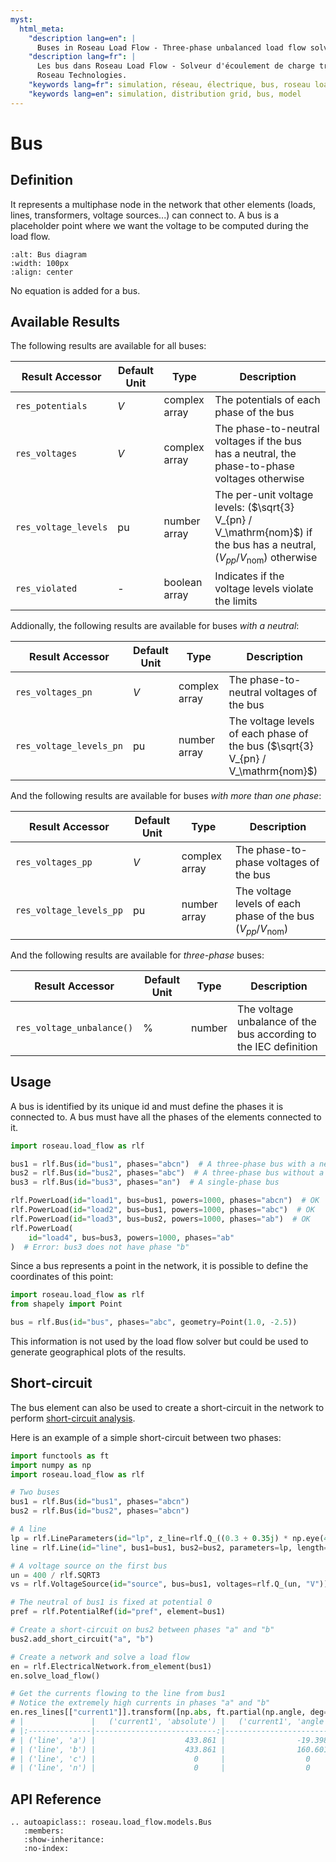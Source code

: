 ```yaml
---
myst:
  html_meta:
    "description lang=en": |
      Buses in Roseau Load Flow - Three-phase unbalanced load flow solver in a Python API by Roseau Technologies.
    "description lang=fr": |
      Les bus dans Roseau Load Flow - Solveur d'écoulement de charge triphasé et déséquilibré dans une API Python par
      Roseau Technologies.
    "keywords lang=fr": simulation, réseau, électrique, bus, roseau load flow, modèle
    "keywords lang=en": simulation, distribution grid, bus, model
---
```


# Bus

## Definition

It represents a multiphase node in the network that other elements (loads, lines, transformers,
voltage sources...) can connect to. A bus is a placeholder point where we want the voltage to be
computed during the load flow.

```{image} /_static/Bus.svg
:alt: Bus diagram
:width: 100px
:align: center
```

No equation is added for a bus.

## Available Results

The following results are available for all buses:

| Result Accessor      | Default Unit  | Type          | Description                                                                                                                       |
| -------------------- | ------------- | ------------- | --------------------------------------------------------------------------------------------------------------------------------- |
| `res_potentials`     | $V$           | complex array | The potentials of each phase of the bus                                                                                           |
| `res_voltages`       | $V$           | complex array | The phase-to-neutral voltages if the bus has a neutral, the phase-to-phase voltages otherwise                                     |
| `res_voltage_levels` | $\mathrm{pu}$ | number array  | The per-unit voltage levels: ($\sqrt{3} V_{pn} / V_\mathrm{nom}$) if the bus has a neutral, ($V_{pp} / V_\mathrm{nom}$) otherwise |
| `res_violated`       | -             | boolean array | Indicates if the voltage levels violate the limits                                                                                |

Addionally, the following results are available for buses _with a neutral_:

| Result Accessor         | Default Unit  | Type          | Description                                                                      |
| ----------------------- | ------------- | ------------- | -------------------------------------------------------------------------------- |
| `res_voltages_pn`       | $V$           | complex array | The phase-to-neutral voltages of the bus                                         |
| `res_voltage_levels_pn` | $\mathrm{pu}$ | number array  | The voltage levels of each phase of the bus ($\sqrt{3} V_{pn} / V_\mathrm{nom}$) |

And the following results are available for buses _with more than one phase_:

| Result Accessor         | Default Unit  | Type          | Description                                                             |
| ----------------------- | ------------- | ------------- | ----------------------------------------------------------------------- |
| `res_voltages_pp`       | $V$           | complex array | The phase-to-phase voltages of the bus                                  |
| `res_voltage_levels_pp` | $\mathrm{pu}$ | number array  | The voltage levels of each phase of the bus ($V_{pp} / V_\mathrm{nom}$) |

And the following results are available for _three-phase_ buses:

| Result Accessor           | Default Unit | Type   | Description                                                      |
| ------------------------- | ------------ | ------ | ---------------------------------------------------------------- |
| `res_voltage_unbalance()` | $\%$         | number | The voltage unbalance of the bus according to the IEC definition |

## Usage

A bus is identified by its unique id and must define the phases it is connected to. A bus must
have all the phases of the elements connected to it.

```python
import roseau.load_flow as rlf

bus1 = rlf.Bus(id="bus1", phases="abcn")  # A three-phase bus with a neutral
bus2 = rlf.Bus(id="bus2", phases="abc")  # A three-phase bus without a neutral
bus3 = rlf.Bus(id="bus3", phases="an")  # A single-phase bus

rlf.PowerLoad(id="load1", bus=bus1, powers=1000, phases="abcn")  # OK
rlf.PowerLoad(id="load2", bus=bus1, powers=1000, phases="abc")  # OK
rlf.PowerLoad(id="load3", bus=bus2, powers=1000, phases="ab")  # OK
rlf.PowerLoad(
    id="load4", bus=bus3, powers=1000, phases="ab"
)  # Error: bus3 does not have phase "b"
```

Since a bus represents a point in the network, it is possible to define the coordinates of this
point:

```python
import roseau.load_flow as rlf
from shapely import Point

bus = rlf.Bus(id="bus", phases="abc", geometry=Point(1.0, -2.5))
```

This information is not used by the load flow solver but could be used to generate geographical
plots of the results.

## Short-circuit

The bus element can also be used to create a short-circuit in the network to perform
[short-circuit analysis](../usage/Short_Circuit.md).

Here is an example of a simple short-circuit between two phases:

```python
import functools as ft
import numpy as np
import roseau.load_flow as rlf

# Two buses
bus1 = rlf.Bus(id="bus1", phases="abcn")
bus2 = rlf.Bus(id="bus2", phases="abcn")

# A line
lp = rlf.LineParameters(id="lp", z_line=rlf.Q_((0.3 + 0.35j) * np.eye(4), "ohm/km"))
line = rlf.Line(id="line", bus1=bus1, bus2=bus2, parameters=lp, length=rlf.Q_(1, "km"))

# A voltage source on the first bus
un = 400 / rlf.SQRT3
vs = rlf.VoltageSource(id="source", bus=bus1, voltages=rlf.Q_(un, "V"))

# The neutral of bus1 is fixed at potential 0
pref = rlf.PotentialRef(id="pref", element=bus1)

# Create a short-circuit on bus2 between phases "a" and "b"
bus2.add_short_circuit("a", "b")

# Create a network and solve a load flow
en = rlf.ElectricalNetwork.from_element(bus1)
en.solve_load_flow()

# Get the currents flowing to the line from bus1
# Notice the extremely high currents in phases "a" and "b"
en.res_lines[["current1"]].transform([np.abs, ft.partial(np.angle, deg=True)])
# |               |   ('current1', 'absolute') |   ('current1', 'angle') |
# |:--------------|---------------------------:|------------------------:|
# | ('line', 'a') |                    433.861 |                -19.3987 |
# | ('line', 'b') |                    433.861 |                160.601  |
# | ('line', 'c') |                      0     |                  0      |
# | ('line', 'n') |                      0     |                  0      |
```

## API Reference

```{eval-rst}
.. autoapiclass:: roseau.load_flow.models.Bus
   :members:
   :show-inheritance:
   :no-index:
```
